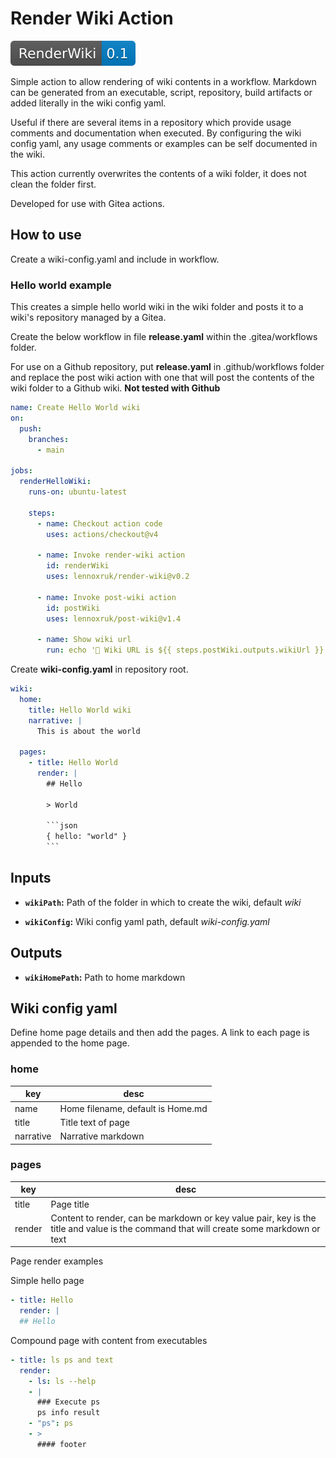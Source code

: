 # Render Wiki Action

![version](./version.svg)

Simple action to allow rendering of wiki contents in a workflow. Markdown can be generated from an executable, script, repository, build artifacts or added literally in the wiki config yaml.

Useful if there are several items in a repository which provide usage comments and documentation when executed. By configuring the wiki config yaml, any usage comments or examples can be self documented in the wiki.

This action currently overwrites the contents of a wiki folder, it does not clean the folder first.

Developed for use with Gitea actions.

## How to use

Create a wiki-config.yaml and include in workflow.

### Hello world example

This creates a simple hello world wiki in the wiki folder and posts it to a wiki's repository managed by a Gitea.

Create the below workflow in file __release.yaml__ within the .gitea/workflows folder.

For use on a Github repository, put __release.yaml__ in .github/workflows folder and replace the post wiki action with one that will post the contents of the wiki folder to a Github wiki. __Not tested with Github__

```yaml
name: Create Hello World wiki
on:
  push:
    branches:
      - main

jobs:
  renderHelloWiki:
    runs-on: ubuntu-latest

    steps:
      - name: Checkout action code
        uses: actions/checkout@v4

      - name: Invoke render-wiki action
        id: renderWiki
        uses: lennoxruk/render-wiki@v0.2

      - name: Invoke post-wiki action
        id: postWiki
        uses: lennoxruk/post-wiki@v1.4

      - name: Show wiki url
        run: echo '🍏 Wiki URL is ${{ steps.postWiki.outputs.wikiUrl }}'
```

Create __wiki-config.yaml__ in repository root.

```yaml
wiki:
  home:
    title: Hello World wiki
    narrative: |
      This is about the world

  pages:
    - title: Hello World
      render: |
        ## Hello

        > World

        ```json
        { hello: "world" }
        ```
```

## Inputs

- __`wikiPath`:__ Path of the folder in which to create the wiki, default _wiki_

- __`wikiConfig`:__ Wiki config yaml path, default _wiki-config.yaml_

## Outputs

- __`wikiHomePath`:__ Path to home markdown

## Wiki config yaml

Define home page details and then add the pages. A link to each page is appended to the home page.

### home

key | desc
--- | ---
name | Home filename, default is Home.md
title | Title text of page
narrative | Narrative markdown

### pages

key | desc
--- | ---
title | Page title
render | Content to render, can be markdown or key value pair, key is the title and value is the command that will create some markdown or text

Page render examples

Simple hello page

```yaml
- title: Hello
  render: |
  ## Hello
```

Compound page with content from executables

```yaml
- title: ls ps and text
  render:
    - ls: ls --help
    - |
      ### Execute ps
      ps info result
    - "ps": ps
    - >
      #### footer
```
